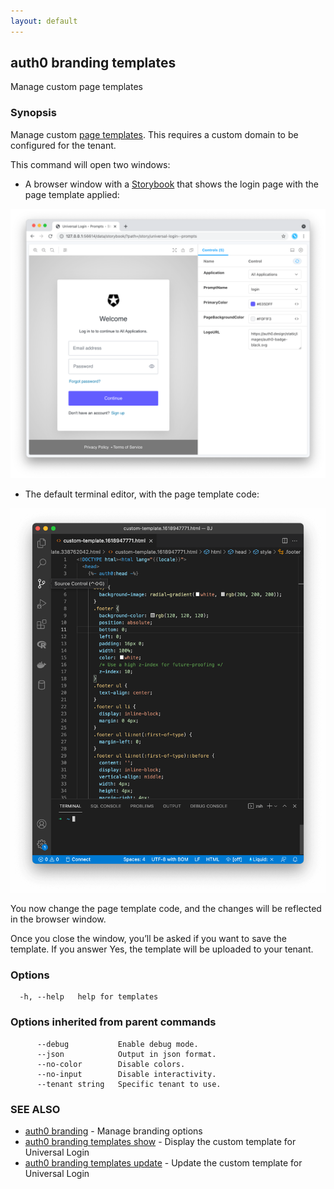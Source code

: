```yaml
---
layout: default
---
```

## auth0 branding templates

Manage custom page templates

### Synopsis

Manage custom [page templates](https://auth0.com/docs/universal-login/new-experience/universal-login-page-templates). This requires a custom domain to be configured for the tenant.

This command will open two windows:

* A browser window with a [Storybook](https://storybook.js.org/) that shows the login page with the page template applied:

![storybook](images/templates-storybook.png)

* The default terminal editor, with the page template code:

![storybook](images/templates-vs-code.png)

You now change the page template code, and the changes will be reflected in the browser window. 

Once you close the window, you’ll be asked if you want to save the template. If you answer Yes, the template will be uploaded to your tenant.


### Options

```
  -h, --help   help for templates
```

### Options inherited from parent commands

```
      --debug           Enable debug mode.
      --json            Output in json format.
      --no-color        Disable colors.
      --no-input        Disable interactivity.
      --tenant string   Specific tenant to use.
```

### SEE ALSO

* [auth0 branding](auth0_branding.md)	 - Manage branding options
* [auth0 branding templates show](auth0_branding_templates_show.md)	 - Display the custom template for Universal Login
* [auth0 branding templates update](auth0_branding_templates_update.md)	 - Update the custom template for Universal Login

